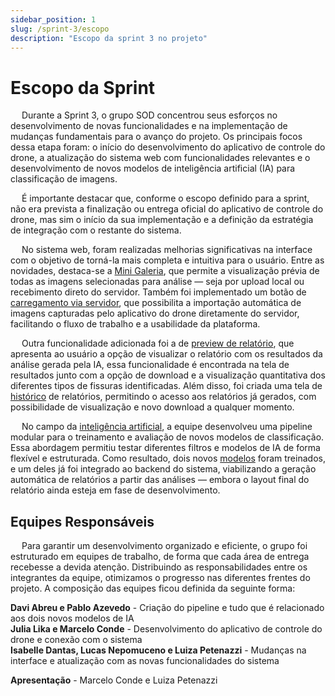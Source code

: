 ```yaml
---
sidebar_position: 1
slug: /sprint-3/escopo
description: "Escopo da sprint 3 no projeto"
---
```


# Escopo da Sprint

&emsp; Durante a Sprint 3, o grupo SOD concentrou seus esforços no desenvolvimento de novas funcionalidades e na implementação de mudanças fundamentais para o avanço do projeto. Os principais focos dessa etapa foram: o início do desenvolvimento do aplicativo de controle do drone, a atualização do sistema web com funcionalidades relevantes e o desenvolvimento de novos modelos de inteligência artificial (IA) para classificação de imagens.

&emsp; É importante destacar que, conforme o escopo definido para a sprint, não era prevista a finalização ou entrega oficial do aplicativo de controle do drone, mas sim o início da sua implementação e a definição da estratégia de integração com o restante do sistema.

&emsp; No sistema web, foram realizadas melhorias significativas na interface com o objetivo de torná-la mais completa e intuitiva para o usuário. Entre as novidades, destaca-se a [Mini Galeria](./Atualizacoes-do-frontend.md), que permite a visualização prévia de todas as imagens selecionadas para análise — seja por upload local ou recebimento direto do servidor. Também foi implementado um botão de [carregamento via servidor](./Atualizacoes-do-frontend.md), que possibilita a importação automática de imagens capturadas pelo aplicativo do drone diretamente do servidor, facilitando o fluxo de trabalho e a usabilidade da plataforma.

&emsp; Outra funcionalidade adicionada foi a de [preview de relatório](./Atualizacoes-do-frontend.md), que apresenta ao usuário a opção de visualizar o relatório com os resultados da análise gerada pela IA, essa funcionalidade é encontrada na tela de resultados junto com a opção de download e a visualização quantitativa dos diferentes tipos de fissuras identificadas. Além disso, foi criada uma tela de [histórico](./Atualizacoes-do-frontend.md) de relatórios, permitindo o acesso aos relatórios já gerados, com possibilidade de visualização e novo download a qualquer momento.

&emsp; No campo da [inteligência artificial](./inteligencia-artificial/preprocessamento-imagens.md), a equipe desenvolveu uma pipeline modular para o treinamento e avaliação de novos modelos de classificação. Essa abordagem permitiu testar diferentes filtros e modelos de IA de forma flexível e estruturada. Como resultado, dois novos [modelos](./inteligencia-artificial/modelos/primeiro-modelo-s3.md) foram treinados, e um deles já foi integrado ao backend do sistema, viabilizando a geração automática de relatórios a partir das análises — embora o layout final do relatório ainda esteja em fase de desenvolvimento.

## Equipes Responsáveis

&emsp; Para garantir um desenvolvimento organizado e eficiente, o grupo foi estruturado em equipes de trabalho, de forma que cada área de entrega recebesse a devida atenção. Distribuindo as responsabilidades entre os integrantes da equipe, otimizamos o progresso nas diferentes frentes do projeto. A composição das equipes ficou definida da seguinte forma:

**Davi Abreu e Pablo Azevedo** - Criação do pipeline e tudo que é relacionado aos dois novos modelos de IA  
**Julia Lika e Marcelo Conde** - Desenvolvimento do aplicativo de controle do drone e conexão com o sistema  
**Isabelle Dantas, Lucas Nepomuceno e Luiza Petenazzi** - Mudanças na interface e atualização com as novas funcionalidades do sistema  

**Apresentação** - Marcelo Conde e Luiza Petenazzi



